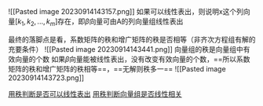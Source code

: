 ![[Pasted image 20230914143157.png]]
如果可以线性表出，则说明x这个列向量$[k_1,k_2,...,k_m]$存在，即$\beta$向量可由A的列向量组线性表出

最终的落脚点是看，系数矩阵的秩和增广矩阵的秩是否相等（非齐次方程组有解的充要条件）
![[Pasted image 20230914143441.png]]
向量组的秩是向量组中有效向量的个数
如果$\beta$向量能被线性表出，没有改变有效向量的个数，==所以系数矩阵的秩和增广矩阵的秩相等==，==无解则秩多一==
![[Pasted image 20230914143723.png]]

[用秩判断是否可以线性表出](https://www.bilibili.com/video/BV1154y1f7iS?p=25&spm_id_from=pageDriver&vd_source=469eabef72a0329141f4e3a883021bb4)
[用秩判断向量组是否线性相关](https://www.bilibili.com/video/BV1154y1f7iS?p=27&spm_id_from=pageDriver&vd_source=469eabef72a0329141f4e3a883021bb4)





